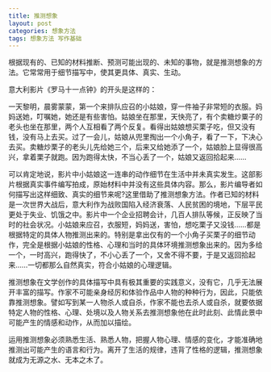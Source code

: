 ```yaml
---
title: 推测想象
layout: post
categories: 想象方法
tags: 想象方法 写作基础
---
```


根据现有的、已知的材料推断、预测可能出现的、未知的事物，就是推测想象的方法。它常常用于细节描写中，使其更具体、真实、生动。

意大利影片《罗马十一点钟》的开头是这样的：

一天黎明，晨雾蒙蒙，第一个来排队应召的小姑娘，穿一件袖子非常短的衣服。妈妈送她，叮嘱她，她还是有些害怕。姑娘坐在那里，天快亮了，有个卖糖炒粟子的老头也坐在那里，两个人互相看了两个反复。看得出姑娘想买栗子吃，但又没有钱，没有马上去买。过了一会儿，姑娘从兜里掏出一个小角子，看了一下，下决心去买。卖糖炒栗子的老头儿先给她三个，后来又给她添了一个，姑娘脸上显得很高兴，拿着栗子就跑。因为跑得太快，不当心丢了一个，姑娘又返回拾起来……

可以肯定地说，影片中小姑娘这一连串的动作细节在生活中并未真实发生。这部影片根据真实事件编写拍成，原始材料中并没有这些具体内容。那么，影片编导者如何描写出这样细致、真实的细节来呢?这里借助了推测想象方法。作者已知的材料是一次世界大战后，意大利作为战败国陷入经济衰落、人民贫困的境地，下层平民更处于失业、饥饿之中。影片中一个企业招聘会计，几百人排队等候，正反映了当时的社会状况。小姑娘来应召，衣服短，妈妈送，害怕，想吃栗子又没钱……都是根据特定的具体人物推测出来的。特别是拿出仅有的一个小角子买栗子的细节动作，完全是根据小姑娘的性格、心理和当时的具体环境推测想象出来的。因为多给一个，一时高兴，跑得快了，不小心丢了一个，又舍不得不要，于是又返回拾起来……一切都那么自然真实，符合小姑娘的心理逻辑。

推测想象在文学创作的具体描写中具有极其重要的实践意义，没有它，几乎无法展开丰富的描写。作家不可能亲身经厉和体验作品中人物的种种行为，因此，只能依靠推测想象。譬如写到某一人物杀人或自杀，作家不能也去杀人或自杀，就要依据特定人物的性格、心理、处境以及人物关系去推测想象他在此时此刻、此情此景中可能产生的情感和动作，从而加以描绘。

运用推测想象必须熟悉生活、熟悉人物，把握人物心理、情感的变化，才能准确地推测出可能产生的语言和行为。离开了生活的规律，违背了性格的逻辑，推测想象就成为无源之水、无本之木了。 